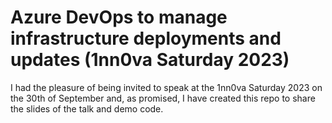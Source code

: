 # Azure DevOps to manage infrastructure deployments and updates (1nn0va Saturday 2023)

I had the pleasure of being invited to speak at the 1nn0va Saturday 2023 on the 30th of September and, as promised, I have created this repo to share the slides of the talk and demo code.
